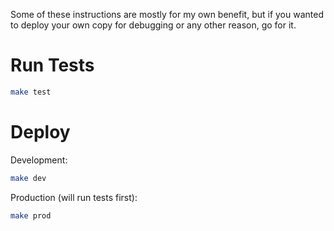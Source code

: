 Some of these instructions are mostly for my own benefit, but if you wanted to
deploy your own copy for debugging or any other reason, go for it.

# Run Tests

```sh
make test
```

# Deploy

Development:

```bash
make dev
```

Production (will run tests first):

```bash
make prod
```
